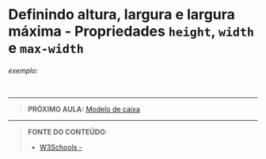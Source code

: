 # Definindo altura, largura e largura máxima - Propriedades `height`, `width` e `max-width`





###### exemplo:

``` css
```





***

> **PRÓXIMO AULA:** [Modelo de caixa](../6.4-box-model)

***


> **FONTE DO CONTEÚDO**:
>
> - [W3Schools - ]()
